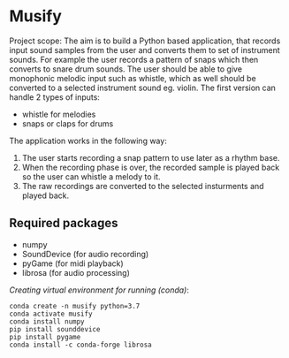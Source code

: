# Musify
Project scope:
The aim is to build a Python based application, that records input sound samples from the user and converts them to set of instrument sounds. For example the user records a pattern of snaps which then converts to snare drum sounds.
The user should be able to give monophonic melodic input such as whistle, which as well should be converted to a selected instrument sound eg. violin.
The first version can handle 2 types of inputs:
- whistle for melodies
- snaps or claps for drums

The application works in the following way:
1. The user starts recording a snap pattern to use later as a rhythm base.
2. When the recording phase is over, the recorded sample is played back so the user can whistle a melody to it.
3. The raw recordings are converted to the selected insturments and played back.

## Required packages
- numpy
- SoundDevice (for audio recording)
- pyGame (for midi playback)
- librosa (for audio processing)

_Creating virtual environment for running (conda)_:

`conda create -n musify python=3.7` \
`conda activate musify` \
`conda install numpy` \
`pip install sounddevice` \
`pip install pygame` \
`conda install -c conda-forge librosa`
